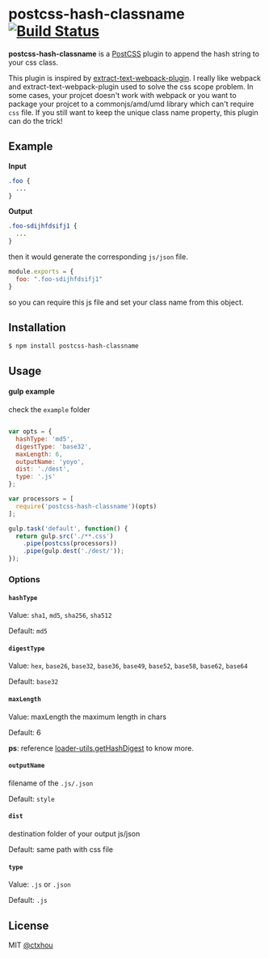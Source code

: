 # postcss-hash-classname [![Build Status][ci-img]][ci]

**postcss-hash-classname** is a [PostCSS] plugin to append the hash string to your css class.

This plugin is inspired by [extract-text-webpack-plugin](https://github.com/webpack/extract-text-webpack-plugin). I really like webpack and extract-text-webpack-plugin used to solve the css scope problem. In some cases, your projcet doesn't work with webpack or you want to package your projcet to a commonjs/amd/umd library which can't require `css` file. If you still want to keep the unique class name property, this plugin can do the trick!

[PostCSS]: https://github.com/postcss/postcss
[ci-img]:  https://travis-ci.org/ctxhou/postcss-hash-classname.svg
[ci]:      https://travis-ci.org/ctxhou/postcss-hash-classname


## Example

**Input**

```css
.foo {
  ...
}
```

**Output**
```css
.foo-sdijhfdsifj1 {
  ...
}
```

then it would generate the corresponding `js/json` file.

```js
module.exports = {
  foo: ".foo-sdijhfdsifj1"
}
```

so you can require this js file and set your class name from this object.

## Installation

```
$ npm install postcss-hash-classname
```

## Usage

#### gulp example
check the `example` folder
```js

var opts = {
  hashType: 'md5',
  digestType: 'base32',
  maxLength: 6,
  outputName: 'yoyo',
  dist: './dest',
  type: '.js'
};

var processors = [
  require('postcss-hash-classname')(opts)
];

gulp.task('default', function() {
  return gulp.src('./**.css')
    .pipe(postcss(processors))
    .pipe(gulp.dest('./dest/'));
});
```

### Options

#### `hashType`

Value: `sha1`, `md5`, `sha256`, `sha512`

Default: `md5`

#### `digestType`

Value: `hex`, `base26`, `base32`, `base36`, `base49`, `base52`, `base58`, `base62`, `base64`

Default: `base32`

#### `maxLength`

Value: maxLength the maximum length in chars

Default: 6

**ps**: reference [loader-utils.getHashDigest](https://github.com/webpack/loader-utils#gethashdigest) to know more.

#### `outputName`

filename of the `.js/.json`

Default: `style`

#### `dist`

destination folder of your output js/json

Default: same path with css file

#### `type`

Value: `.js` or `.json`

Default: `.js`


## License

MIT [@ctxhou](github.com/ctxhou)
